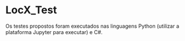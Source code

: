 # LocX_Test

Os testes propostos foram executados nas linguagens Python (utilizar a plataforma Jupyter para executar) e C#.
